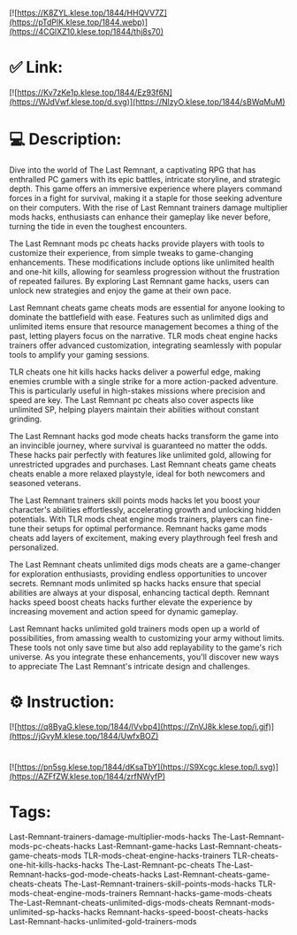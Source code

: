[![https://K8ZYL.klese.top/1844/HHQVV7Z](https://pTdPlK.klese.top/1844.webp)](https://4CGlXZ10.klese.top/1844/thj8s70)
# ✅ Link:
[![https://Kv7zKe1p.klese.top/1844/Ez93f6N](https://WJdVwf.klese.top/d.svg)](https://NlzyO.klese.top/1844/sBWqMuM)
# 💻 Description:
Dive into the world of The Last Remnant, a captivating RPG that has enthralled PC gamers with its epic battles, intricate storyline, and strategic depth. This game offers an immersive experience where players command forces in a fight for survival, making it a staple for those seeking adventure on their computers. With the rise of Last Remnant trainers damage multiplier mods hacks, enthusiasts can enhance their gameplay like never before, turning the tide in even the toughest encounters.



The Last Remnant mods pc cheats hacks provide players with tools to customize their experience, from simple tweaks to game-changing enhancements. These modifications include options like unlimited health and one-hit kills, allowing for seamless progression without the frustration of repeated failures. By exploring Last Remnant game hacks, users can unlock new strategies and enjoy the game at their own pace.



Last Remnant cheats game cheats mods are essential for anyone looking to dominate the battlefield with ease. Features such as unlimited digs and unlimited items ensure that resource management becomes a thing of the past, letting players focus on the narrative. TLR mods cheat engine hacks trainers offer advanced customization, integrating seamlessly with popular tools to amplify your gaming sessions.



TLR cheats one hit kills hacks hacks deliver a powerful edge, making enemies crumble with a single strike for a more action-packed adventure. This is particularly useful in high-stakes missions where precision and speed are key. The Last Remnant pc cheats also cover aspects like unlimited SP, helping players maintain their abilities without constant grinding.



The Last Remnant hacks god mode cheats hacks transform the game into an invincible journey, where survival is guaranteed no matter the odds. These hacks pair perfectly with features like unlimited gold, allowing for unrestricted upgrades and purchases. Last Remnant cheats game cheats cheats enable a more relaxed playstyle, ideal for both newcomers and seasoned veterans.



The Last Remnant trainers skill points mods hacks let you boost your character's abilities effortlessly, accelerating growth and unlocking hidden potentials. With TLR mods cheat engine mods trainers, players can fine-tune their setups for optimal performance. Remnant hacks game mods cheats add layers of excitement, making every playthrough feel fresh and personalized.



The Last Remnant cheats unlimited digs mods cheats are a game-changer for exploration enthusiasts, providing endless opportunities to uncover secrets. Remnant mods unlimited sp hacks hacks ensure that special abilities are always at your disposal, enhancing tactical depth. Remnant hacks speed boost cheats hacks further elevate the experience by increasing movement and action speed for dynamic gameplay.



Last Remnant hacks unlimited gold trainers mods open up a world of possibilities, from amassing wealth to customizing your army without limits. These tools not only save time but also add replayability to the game's rich universe. As you integrate these enhancements, you'll discover new ways to appreciate The Last Remnant's intricate design and challenges.

# ⚙️ Instruction:
[![https://q8ByaG.klese.top/1844/lVvbp4](https://ZnVJ8k.klese.top/i.gif)](https://jGvyM.klese.top/1844/UwfxBOZ)
#
[![https://pn5sg.klese.top/1844/dKsaTbY](https://S9Xcgc.klese.top/l.svg)](https://AZFfZW.klese.top/1844/zrfNWyfP)
# Tags:
Last-Remnant-trainers-damage-multiplier-mods-hacks The-Last-Remnant-mods-pc-cheats-hacks Last-Remnant-game-hacks Last-Remnant-cheats-game-cheats-mods TLR-mods-cheat-engine-hacks-trainers TLR-cheats-one-hit-kills-hacks-hacks The-Last-Remnant-pc-cheats The-Last-Remnant-hacks-god-mode-cheats-hacks Last-Remnant-cheats-game-cheats-cheats The-Last-Remnant-trainers-skill-points-mods-hacks TLR-mods-cheat-engine-mods-trainers Remnant-hacks-game-mods-cheats The-Last-Remnant-cheats-unlimited-digs-mods-cheats Remnant-mods-unlimited-sp-hacks-hacks Remnant-hacks-speed-boost-cheats-hacks Last-Remnant-hacks-unlimited-gold-trainers-mods






